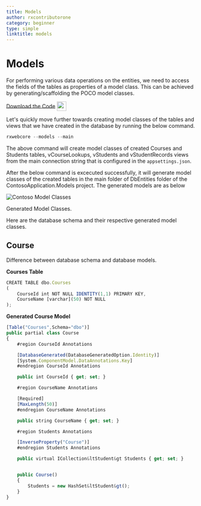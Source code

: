 ```yaml
---
title: Models
author: rxcontributorone
category: beginner
type: simple
linktitle: models
---
```


# Models
For performing various data operations on the entities, we need to access the fields of the tables as properties of a model class. This can be achieved by generating/scaffolding the POCO model classes. 

<a role="button" target="_blank" class="git-link-button" href="https://github.com/rxweb/RxWebCore/tree/master/src/Samples/AspNetCore/Documentation%20Examples/Tours%20of%20Contoso%20Application/Beginner/ContosoApplication/ContosoApplication.Models/DbEntities/Main" class="git-link-button"><span style="vertical-align: middle">Download the Code</span><img class="_3-99 img" src="https://scontent.famd5-1.fna.fbcdn.net/v/t39.2365-6/21630666_872184906282544_8997395837269049344_n.png?_nc_cat=106&amp;_nc_ohc=ixvAzbNREvgAX9AAb7C&amp;_nc_ht=scontent.famd5-1.fna&amp;oh=738ee91e1ae8331712186222788828a0&amp;oe=5ED55A8A" height="25" alt="" style="vertical-align:middle;margin-left: 4px;max-width: 654px;"></a>

Let's quickly move further towards creating model classes of the tables and views that we have created in the database by running the below command. 

`````js
rxwebcore --models --main
`````
The above command will create model classes of created Courses and Students tables, vCourseLookups, vStudents and vStudentRecords views from the main connection string that is configured in the `appsettings.json`. 

After the below command is excecuted successfully, it will generate model classes of the created tables in the main folder of DbEntities folder of the ContosoApplication.Models project. The generated models are as below 

![Contoso Model Classes](Images/contoso-models.PNG)

<p class="image-description">Generated Model Classes.</p>

Here are the database schema and their respective generated model classes.

## Course
Difference between database schema and database models.

**Courses Table**

````js
CREATE TABLE dbo.Courses  
(  
    CourseId int NOT NULL IDENTITY(1,1) PRIMARY KEY,
    CourseName [varchar](50) NOT NULL
);
````

**Generated Course Model**

````js
[Table("Courses",Schema="dbo")]
public partial class Course
{
    #region CourseId Annotations

    [DatabaseGenerated(DatabaseGeneratedOption.Identity)]
    [System.ComponentModel.DataAnnotations.Key]
	#endregion CourseId Annotations

    public int CourseId { get; set; }

	#region CourseName Annotations

    [Required]
    [MaxLength(50)]
	#endregion CourseName Annotations

    public string CourseName { get; set; }

	#region Students Annotations

    [InverseProperty("Course")]
	#endregion Students Annotations

    public virtual ICollection&ltStudent&gt Students { get; set; }


    public Course()
    {
		Students = new HashSet&ltStudent&gt();
    }
}
````



